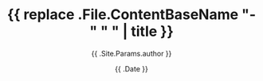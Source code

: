 ---
date: '{{ .Date }}'
draft: true
title: '{{ replace .File.ContentBaseName "-" " " | title }}'
author: '{{ .Site.Params.author }}'
---